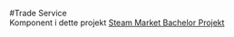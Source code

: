 #Trade Service\
Komponent i dette projekt [Steam Market Bachelor Projekt](https://github.com/Cph-ta181/BachelorProjekt)
